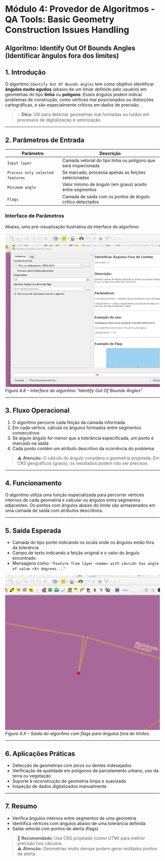 # Módulo 4: Provedor de Algoritmos - QA Tools: Basic Geometry Construction Issues Handling

## Algoritmo: Identify Out Of Bounds Angles (Identificar ângulos fora dos limites)

## 1. Introdução

O algoritmo `Identify Out Of Bounds Angles` tem como objetivo identificar **ângulos muito agudos** (abaixo de um limiar definido pelo usuário) em geometrias do tipo **linha** ou **polígono**. Esses ângulos podem indicar problemas de construção, como vértices mal posicionados ou distorções cartográficas, e são especialmente críticos em dados de precisão.

> 💡 **Dica:** Útil para detectar geometrias mal formadas ou ruídos em processos de digitalização e vetorização.

---

## 2. Parâmetros de Entrada

| Parâmetro                         | Descrição                                                                 |
|----------------------------------|---------------------------------------------------------------------------|
| `Input layer`                    | Camada vetorial do tipo linha ou polígono que será inspecionada          |
| `Process only selected features` | Se marcado, processa apenas as feições selecionadas                      |
| `Minimum angle`                  | Valor mínimo de ângulo (em graus) aceito entre segmentos                  |
| `Flags`                          | Camada de saída com os pontos de ângulo crítico detectados               |

### Interface de Parâmetros

Abaixo, uma pré-visualização ilustrativa da interface do algoritmo:

![Interface Identify Out Of Bounds Angles](./assets/modulo-04/img-config-identify-bounds-angles.png)
*Figura 4.8 – Interface do algoritmo "Identify Out Of Bounds Angles".*

---

## 3. Fluxo Operacional

1. O algoritmo percorre cada feição da camada informada  
2. Em cada vértice, calcula os ângulos formados entre segmentos consecutivos  
3. Se algum ângulo for menor que a tolerância especificada, um ponto é marcado na saída  
4. Cada ponto contém um atributo descritivo da ocorrência do problema  

> ⚠️ **Atenção:** O cálculo do ângulo considera a geometria projetada. Em CRS geográficos (graus), os resultados podem não ser precisos.

---

## 4. Funcionamento

O algoritmo utiliza uma função especializada para percorrer vértices internos de cada geometria e calcular os ângulos entre segmentos adjacentes. Os pontos com ângulos abaixo do limite são armazenados em uma camada de saída com atributos descritivos.

---

## 5. Saída Esperada

- Camada do tipo ponto indicando os locais onde os ângulos estão fora da tolerância  
- Campo de texto indicando a feição original e o valor do ângulo encontrado  
- Mensagens como: `"Feature from layer <nome> with id=<id> has angle of value <X> degrees..."`

![Exemplo de Bounds Angles](./assets/modulo-04/img-result-identify-bounds-angles.png)
*Figura 4.X – Saída do algoritmo com flags para ângulos fora de limites.*

---

## 6. Aplicações Práticas

- Detecção de geometrias com picos ou dentes indesejados  
- Verificação de qualidade em polígonos de parcelamento urbano, uso da terra ou vegetação  
- Suporte à reconstrução de geometria limpa e suavizada  
- Inspeção de dados digitalizados manualmente

---

## 7. Resumo

- Verifica ângulos internos entre segmentos de uma geometria  
- Identifica vértices com ângulos abaixo de uma tolerância definida  
- Saída vetorial com pontos de alerta (flags)  

> 🔹 **Recomendado:** Use CRS projetado (como UTM) para melhor precisão nos cálculos.  
> ⚠️ **Atenção:** Geometrias muito densas podem gerar múltiplos pontos de alerta.